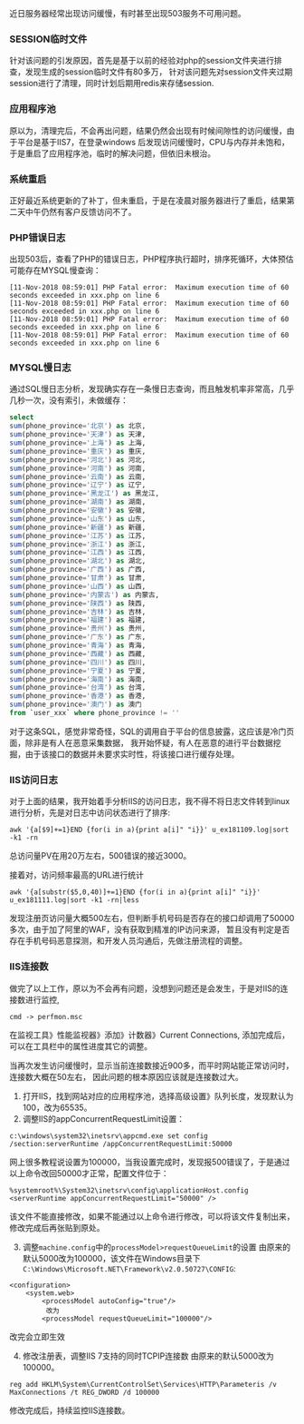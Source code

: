 近日服务器经常出现访问缓慢，有时甚至出现503服务不可用问题。

### SESSION临时文件
针对该问题的引发原因，首先是基于以前的经验对php的session文件夹进行排查，发现生成的session临时文件有80多万，
针对该问题先对session文件夹过期session进行了清理，同时计划后期用redis来存储session.

### 应用程序池
原以为，清理完后，不会再出问题，结果仍然会出现有时候间隙性的访问缓慢，由于平台是基于IIS7，在登录windows
后发现访问缓慢时，CPU与内存并未饱和，于是重启了应用程序池，临时的解决问题，但依旧未根治。

### 系统重启
正好最近系统更新的了补丁，但未重启，于是在凌晨对服务器进行了重启，结果第二天中午仍然有客户反馈访问不了。

### PHP错误日志
出现503后，查看了PHP的错误日志，PHP程序执行超时，排序死循环，大体预估可能存在MYSQL慢查询：
```
[11-Nov-2018 08:59:01] PHP Fatal error:  Maximum execution time of 60 seconds exceeded in xxx.php on line 6
[11-Nov-2018 08:59:01] PHP Fatal error:  Maximum execution time of 60 seconds exceeded in xxx.php on line 6
[11-Nov-2018 08:59:01] PHP Fatal error:  Maximum execution time of 60 seconds exceeded in xxx.php on line 6
[11-Nov-2018 08:59:01] PHP Fatal error:  Maximum execution time of 60 seconds exceeded in xxx.php on line 6
```
### MYSQL慢日志
通过SQL慢日志分析，发现确实存在一条慢日志查询，而且触发机率非常高，几乎几秒一次，没有索引，未做缓存：
```sql
select
sum(phone_province='北京') as 北京,
sum(phone_province='天津') as 天津,
sum(phone_province='上海') as 上海,
sum(phone_province='重庆') as 重庆,
sum(phone_province='河北') as 河北,
sum(phone_province='河南') as 河南,
sum(phone_province='云南') as 云南,
sum(phone_province='辽宁') as 辽宁,
sum(phone_province='黑龙江') as 黑龙江,
sum(phone_province='湖南') as 湖南,
sum(phone_province='安徽') as 安徽,
sum(phone_province='山东') as 山东,
sum(phone_province='新疆') as 新疆,
sum(phone_province='江苏') as 江苏,
sum(phone_province='浙江') as 浙江,
sum(phone_province='江西') as 江西,
sum(phone_province='湖北') as 湖北,
sum(phone_province='广西') as 广西,
sum(phone_province='甘肃') as 甘肃,
sum(phone_province='山西') as 山西,
sum(phone_province='内蒙古') as 内蒙古,
sum(phone_province='陕西') as 陕西,
sum(phone_province='吉林') as 吉林,
sum(phone_province='福建') as 福建,
sum(phone_province='贵州') as 贵州,
sum(phone_province='广东') as 广东,
sum(phone_province='青海') as 青海,
sum(phone_province='西藏') as 西藏,
sum(phone_province='四川') as 四川,
sum(phone_province='宁夏') as 宁夏,
sum(phone_province='海南') as 海南,
sum(phone_province='台湾') as 台湾,
sum(phone_province='香港') as 香港,
sum(phone_province='澳门') as 澳门
from `user_xxx` where phone_province != ''
```
对于这条SQL，感觉非常奇怪，SQL的调用自于平台的信息披露，这应该是冷门页面，除非是有人在恶意采集数据，
我开始怀疑，有人在恶意的进行平台数据挖掘，由于该接口的数据并未要求实时性，将该接口进行缓存处理。

### IIS访问日志
对于上面的结果，我开始着手分析IIS的访问日志，我不得不将日志文件转到linux进行分析，先是对日志中访问状态进行了排序:
```
awk '{a[$9]+=1}END {for(i in a){print a[i]" "i}}' u_ex181109.log|sort -k1 -rn
```
总访问量PV在用20万左右，500错误的接近3000。

接着对，访问频率最高的URL进行统计
```
awk '{a[substr($5,0,40)]+=1}END {for(i in a){print a[i]" "i}}' u_ex181111.log|sort -k1 -rn|less
```
发现注册页访问量大概500左右，但判断手机号码是否存在的接口却调用了50000多次，由于加了阿里的WAF，没有获取到精准的IP访问来源，
暂且没有判定是否存在手机号码恶意探测，和开发人员沟通后，先做注册流程的调整。

### IIS连接数
做完了以上工作，原以为不会再有问题，没想到问题还是会发生，于是对IIS的连接数进行监控,
```
cmd -> perfmon.msc
```
在监视工具》性能监视器》添加》计数器》Current Connections,
添加完成后，可以在工具栏中的属性进度其它的调整。  

当再次发生访问缓慢时，显示当前连接数接近900多，而平时网站能正常访问时，连接数大概在50左右，
因此问题的根本原因应该就是连接数过大。

1. 打开IIS，找到网站对应的应用程序池，选择高级设置》队列长度，发现默认为100，改为65535。
2. 调整IIS的appConcurrentRequestLimit设置：
```
c:\windows\system32\inetsrv\appcmd.exe set config /section:serverRuntime /appConcurrentRequestLimit:50000
```
网上很多教程说设置为100000，当我设置完成时，发现报500错误了，于是通过以上命令改回50000才正常，配置文件位于：
```
%systemroot%\System32\inetsrv\config\applicationHost.config
<serverRuntime appConcurrentRequestLimit="50000" />
```
该文件不能直接修改，如果不能通过以上命令进行修改，可以将该文件复制出来，修改完成后再张贴到原处。


3. 调整`machine.config`中的`processModel>requestQueueLimit`的设置
由原来的默认5000改为100000，该文件在Windows目录下`C:\Windows\Microsoft.NET\Framework\v2.0.50727\CONFIG`:
```
<configuration>
    <system.web>
        <processModel autoConfig="true"/>
         改为
        <processModel requestQueueLimit="100000"/>
```
改完会立即生效

4. 修改注册表，调整IIS 7支持的同时TCPIP连接数
由原来的默认5000改为100000。
```
reg add HKLM\System\CurrentControlSet\Services\HTTP\Parameteris /v MaxConnections /t REG_DWORD /d 100000 
```

修改完成后，持续监控IIS连接数。
